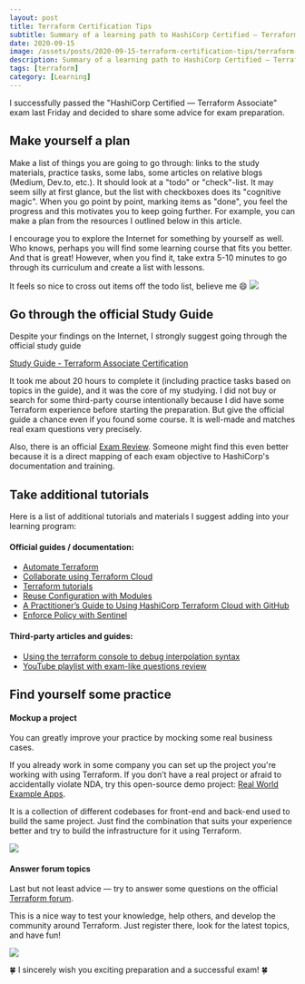 ```yaml
---
layout: post
title: Terraform Certification Tips
subtitle: Summary of a learning path to HashiCorp Certified — Terraform Associate
date: 2020-09-15
image: /assets/posts/2020-09-15-terraform-certification-tips/terraform-associate.png
description: Summary of a learning path to HashiCorp Certified — Terraform Associate
tags: [terraform]
category: [Learning]
---
```

I successfully passed the "HashiCorp Certified — Terraform Associate" exam last Friday and decided to share some advice for exam preparation.

## Make yourself a plan
Make a list of things you are going to go through: links to the study materials, practice tasks, some labs, some articles on relative blogs (Medium, Dev.to, etc.).
It should look at a "todo" or "check"-list. It may seem silly at first glance, but the list with checkboxes does its "cognitive magic". When you go point by point, marking items as "done", you feel the progress and this motivates you to keep going further.
For example, you can make a plan from the resources I outlined below in this article. 

I encourage you to explore the Internet for something by yourself as well. Who knows, perhaps you will find some learning course that fits you better. And that is great! However, when you find it, take extra 5-10 minutes to go through its curriculum and create a list with lessons. 

It feels so nice to cross out items off the todo list, believe me 😄
![](/assets/posts/2020-09-15-terraform-certification-tips/todo-list.jpg)

## Go through the official Study Guide
Despite your findings on the Internet, I strongly suggest going through the official study guide

[Study Guide - Terraform Associate Certification](https://learn.hashicorp.com/tutorials/terraform/associate-study)

It took me about 20 hours to complete it (including practice tasks based on topics in the guide), and it was the core of my studying. I did not buy or search for some third-party course intentionally because I did have some Terraform experience before starting the preparation. But give the official guide a chance even if you found some course. It is well-made and matches real exam questions very precisely.

Also, there is an official [Exam Review](https://learn.hashicorp.com/tutorials/terraform/associate-review). Someone might find this even better because it is a direct mapping of each exam objective to HashiCorp's documentation and training.

## Take additional tutorials
Here is a list of additional tutorials and materials I suggest adding into your learning program:

#### Official guides / documentation:
  - [Automate Terraform](https://learn.hashicorp.com/collections/terraform/automation)
  - [Collaborate using Terraform Cloud](https://learn.hashicorp.com/collections/terraform/cloud)
  - [Terraform tutorials](https://learn.hashicorp.com/collections/terraform/0-13)
  - [Reuse Configuration with Modules](https://learn.hashicorp.com/collections/terraform/modules)
  - [A Practitioner’s Guide to Using HashiCorp Terraform Cloud with GitHub](https://www.hashicorp.com/resources/a-practitioner-s-guide-to-using-hashicorp-terraform-cloud-with-github)
  - [Enforce Policy with Sentinel](https://learn.hashicorp.com/collections/terraform/policy)

#### Third-party articles and guides:
* [Using the terraform console to debug interpolation syntax](https://prefetch.net/blog/2020/04/27/using-the-terraform-console-to-debug-interpolation-syntax/)
* [YouTube playlist with exam-like questions review](https://www.youtube.com/playlist?list=PL5VXZTK6spA2HF5Kf0rI9RDRHF9Hopffr)

## Find yourself some practice
#### Mockup a project
You can greatly improve your practice by mocking some real business cases.

If you already work in some company you can set up the project you're working with using Terraform. If you don’t have a real project or afraid to accidentally violate NDA, try this open-source demo project: [Real World Example Apps](https://github.com/gothinkster/realworld).

It is a collection of different codebases for front-end and back-end used to build the same project. Just find the combination that suits your experience better and try to build the infrastructure for it using Terraform.

![](/assets/posts/2020-09-15-terraform-certification-tips/real-world-demo.jpg)

#### Answer forum topics
Last but not least advice — try to answer some questions on the official [Terraform forum](https://discuss.hashicorp.com/c/terraform-core/).

This is a nice way to test your knowledge, help others, and develop the community around Terraform. Just register there, look for the latest topics, and have fun!

![](/assets/posts/2020-09-15-terraform-certification-tips/tf-forum.jpg)

🍀 I sincerely wish you exciting preparation and a successful exam! 🍀